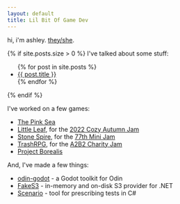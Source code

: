 ```yaml
---
layout: default
title: Lil Bit Of Game Dev
---
```


hi, i'm ashley. [they/she](https://en.pronouns.page/@dresswithpockets).

{% if site.posts.size > 0 %}
I've talked about some stuff:

<ul>
  {% for post in site.posts %}
    <li>
      <a href="{{ post.url }}">{{ post.title }}</a>
    </li>
  {% endfor %}
</ul>
{% endif %}

I've worked on a few games:

- [The Pink Sea](https://steamcommunity.com/sharedfiles/filedetails/?id=3092347199)
- [Little Leaf](https://dressesdigital.itch.io/little-leaf), for the [2022 Cozy Autumn Jam](https://itch.io/jam/mini-jam-77-courage/rate/981963)
- [Stone Spire](https://dressesdigital.itch.io/stone-spire), for the [77th Mini Jam](https://itch.io/jam/mini-jam-77-courage/rate/981963)
- [TrashRPG](https://dressesdigital.itch.io/trashrpg), for the [A2B2 Charity Jam](https://itch.io/jam/a2b2-game-jam)
- [Project Borealis](https://projectborealis.com/)

And, I've made a few things:

- [odin-godot](https://github.com/dresswithpockets/odin-godot) - a Godot toolkit for Odin
- [FakeS3](https://github.com/dresswithpockets/FakeS3) - in-memory and on-disk S3 provider for .NET
- [Scenario](https://github.com/dresswithpockets/Scenario) - tool for prescribing tests in C#
